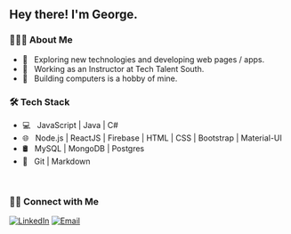 <h2> Hey there! I'm George.</h2>

<h3> 👨🏻‍💻 About Me </h3>

- 🤔 &nbsp; Exploring new technologies and developing web pages / apps.
- 💼 &nbsp; Working as an Instructor at Tech Talent South.
- 🌱 &nbsp; Building computers is a hobby of mine.

<h3>🛠 Tech Stack</h3>

- 💻 &nbsp; JavaScript | Java | C#
- 🌐 &nbsp; Node.js | ReactJS | Firebase | HTML | CSS | Bootstrap | Material-UI 
- 🛢 &nbsp; MySQL | MongoDB | Postgres 
- 🔧 &nbsp; Git | Markdown 

<br/>

<h3> 🤝🏻 Connect with Me </h3>

<p>
<a href="https://www.linkedin.com/in/gpgardner/"><img alt="LinkedIn" src="https://img.shields.io/badge/LinkedIn-George%20Gardner-blue?style=flat-square&logo=linkedin"></a>
<a href="mailto:gpgardner@yahoo.com"><img alt="Email" src="https://img.shields.io/badge/Email-gpgardner@yahoo.com-blue?style=flat-square&logo=gmail"></a>
</p>
